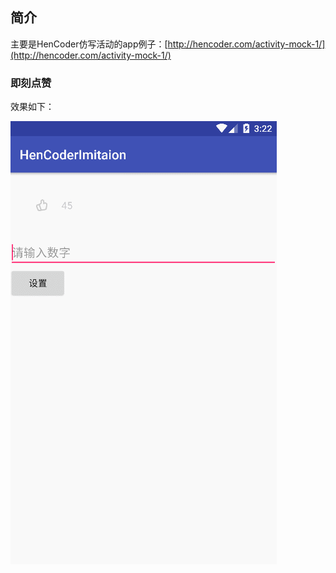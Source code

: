 ## 简介
主要是HenCoder仿写活动的app例子：[http://hencoder.com/activity-mock-1/](http://hencoder.com/activity-mock-1/)

### 即刻点赞

效果如下：

![即刻点赞](gif/JiKeZan.gif)





